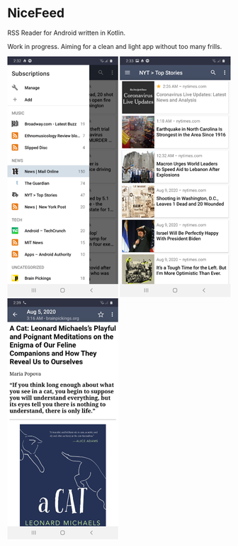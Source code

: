 # NiceFeed
RSS Reader for Android written in Kotlin.

Work in progress. Aiming for a clean and light app without too many frills.

<img width="250" src="Screenshot_20200810-023234_NiceFeed.jpg"> <img width="250" src="Screenshot_20200810-023326_NiceFeed.jpg"> <img width="250" src="Screenshot_20200810-023921_NiceFeed.jpg">
